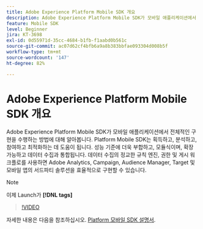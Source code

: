 ```yaml
---
title: Adobe Experience Platform Mobile SDK 개요
description: Adobe Experience Platform Mobile SDK가 모바일 애플리케이션에서 전체적인 구현을 수행하는 방법에 대해 알아봅니다. Platform Mobile SDK는 획득하고, 분석하고, 참여하고 최적화하는 데 도움이 됩니다. 성능 기준에 더욱 부합하고, 모듈식이며, 확장 가능하고 데이터 수집과 통합됩니다. 데이터 수집의 정교한 규칙 엔진, 권한 및 게시 워크플로를 사용하면 Adobe Analytics, Campaign, Audience Manager, Target 및 모바일 앱의 서드파티 솔루션을 효율적으로 구현할 수 있습니다.
feature: Mobile SDK
level: Beginner
jira: KT-3698
exl-id: 0d55971d-35cc-4684-b1fb-f1aabd0b561c
source-git-commit: ac07d62cf4bfb6a9a8b383bbfae093304d008b5f
workflow-type: tm+mt
source-wordcount: '147'
ht-degree: 82%

---
```


# Adobe Experience Platform Mobile SDK 개요

Adobe Experience Platform Mobile SDK가 모바일 애플리케이션에서 전체적인 구현을 수행하는 방법에 대해 알아봅니다. Platform Mobile SDK는 획득하고, 분석하고, 참여하고 최적화하는 데 도움이 됩니다. 성능 기준에 더욱 부합하고, 모듈식이며, 확장 가능하고 데이터 수집과 통합됩니다. 데이터 수집의 정교한 규칙 엔진, 권한 및 게시 워크플로를 사용하면 Adobe Analytics, Campaign, Audience Manager, Target 및 모바일 앱의 서드파티 솔루션을 효율적으로 구현할 수 있습니다.

>[!NOTE]
>
> 이제 Launch가 **[!DNL tags]**

>[!VIDEO](https://video.tv.adobe.com/v/28948?quality=12&learn=on)

자세한 내용은 다음을 참조하십시오. [Platform 모바일 SDK 설명서](https://developer.adobe.com/client-sdks/documentation/).
